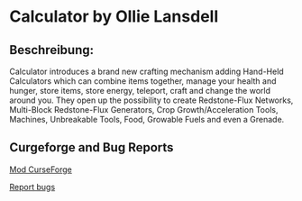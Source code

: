 # Calculator by Ollie Lansdell

## Beschreibung:
Calculator introduces a brand new crafting mechanism adding Hand-Held Calculators which can combine items together, manage your health and hunger, store items, store energy, teleport, craft and change the world around you. They open up the possibility to create Redstone-Flux Networks, Multi-Block Redstone-Flux Generators, Crop Growth/Acceleration Tools, Machines, Unbreakable Tools, Food, Growable Fuels and even a Grenade.

## Curgeforge and Bug Reports

[Mod CurseForge](https://www.curseforge.com/minecraft/mc-mods/calculator)

[Report bugs](https://github.com/SonarSonic/Calculator) 